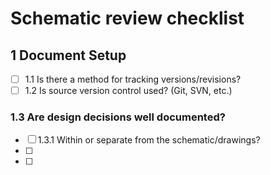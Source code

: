 # Schematic review checklist

## 1 Document Setup
* [ ] 1.1 Is there a method for tracking versions/revisions?	
* [ ] 1.2 Is source version control used? (Git, SVN, etc.)	
### 1.3 Are design decisions well documented?	
  * [ ] 1.3.1 Within or separate from the schematic/drawings?	
* [ ] 
* [ ]
